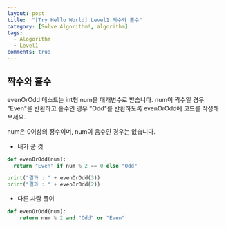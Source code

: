 ```yaml
---
layout: post
title:  "[Try Hello World] Level1 짝수와 홀수"
category: [Solve Algorithm!, algorithm]
tags:
  - Alogorithm
  - Level1
comments: true
---
```


## 짝수와 홀수
evenOrOdd 메소드는 int형 num을 매개변수로 받습니다. num이 짝수일 경우 "Even"을 반환하고 홀수인 경우 "Odd"를 반환하도록 evenOrOdd에 코드를 작성해 보세요.

num은 0이상의 정수이며, num이 음수인 경우는 없습니다.

- 내가 푼 것

```python
def evenOrOdd(num):
  return "Even" if num % 2 == 0 else "Odd"

print("결과 : " + evenOrOdd(3))
print("결과 : " + evenOrOdd(2))
```

- 다른 사람 풀이

```python
def evenOrOdd(num):
    return num % 2 and "Odd" or "Even"
```
